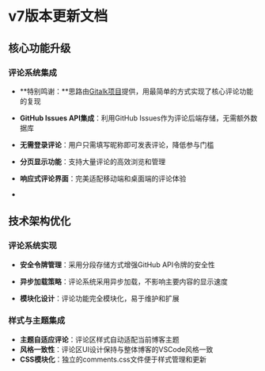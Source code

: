 # v7版本更新文档

<!-- date: 2025-03-12 -->

## 核心功能升级

### 评论系统集成

- **特别鸣谢：**思路由[Gitalk项目](https://github.com/gitalk/gitalk)提供，用最简单的方式实现了核心评论功能的复现

- **GitHub Issues API集成**：利用GitHub Issues作为评论后端存储，无需额外数据库
- **无需登录评论**：用户只需填写昵称即可发表评论，降低参与门槛
- **分页显示功能**：支持大量评论的高效浏览和管理
- **响应式评论界面**：完美适配移动端和桌面端的评论体验
- 

## 技术架构优化

### 评论系统实现

- **安全令牌管理**：采用分段存储方式增强GitHub API令牌的安全性

- **异步加载策略**：评论系统采用异步加载，不影响主要内容的显示速度

- **模块化设计**：评论功能完全模块化，易于维护和扩展

  

### 样式与主题集成

- **主题自适应评论**：评论区样式自动适配当前博客主题
- **风格一致性**：评论区UI设计保持与整体博客的VSCode风格一致
- **CSS模块化**：独立的comments.css文件便于样式管理和更新

